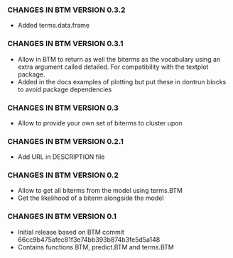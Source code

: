 ### CHANGES IN BTM VERSION 0.3.2

- Added terms.data.frame

### CHANGES IN BTM VERSION 0.3.1

- Allow in BTM to return as well the biterms as the vocabulary using an extra argument called detailed. For compatibility with the textplot package.
- Added in the docs examples of plotting but put these in dontrun blocks to avoid package dependencies

### CHANGES IN BTM VERSION 0.3

- Allow to provide your own set of biterms to cluster upon

### CHANGES IN BTM VERSION 0.2.1

- Add URL in DESCRIPTION file

### CHANGES IN BTM VERSION 0.2

- Allow to get all biterms from the model using terms.BTM
- Get the likelihood of a biterm alongside the model

### CHANGES IN BTM VERSION 0.1

- Initial release based on BTM commit 66cc9b475afec81f3e74bb393b874b3fe5d5a148
- Contains functions BTM, predict.BTM and terms.BTM

